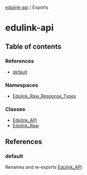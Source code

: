 [edulink-api](README.md) / Exports

# edulink-api

## Table of contents

### References

- [default](modules.md#default)

### Namespaces

- [Edulink_Raw_Response_Types](modules/Edulink_Raw_Response_Types.md)

### Classes

- [Edulink_API](classes/Edulink_API.md)
- [Edulink_Raw](classes/Edulink_Raw.md)

## References

### default

Renames and re-exports [Edulink_API](classes/Edulink_API.md)
